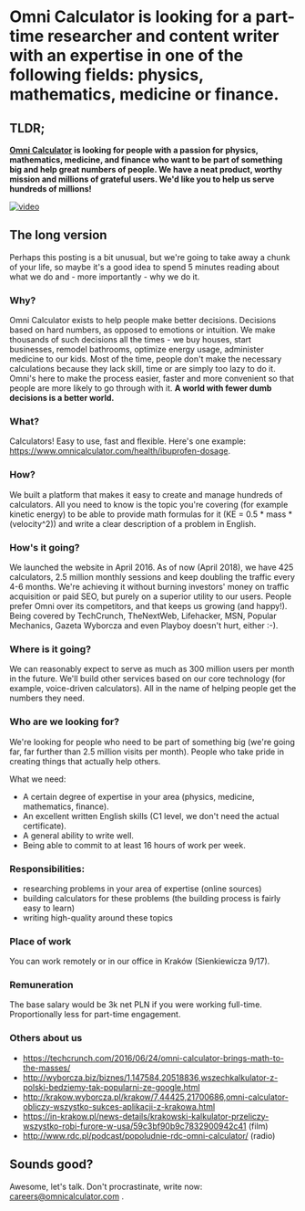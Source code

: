 # Omni Calculator is looking for a part-time **researcher and content writer** with an expertise in one of the following fields: **physics**, **mathematics**, **medicine** or **finance**.

## TLDR;

**[Omni Calculator](https://www.omnicalculator.com) is looking for people with a passion for physics, mathematics, medicine, and finance who want to be part of something big and help great numbers of people.  We have a neat product, worthy mission and millions of grateful users.  We'd like you to help us serve hundreds of millions!**

[![video](https://d33v4339jhl8k0.cloudfront.net/docs/assets/56672fa8c697914361554d94/images/579169c89033602936038327/file-30K2mFMYbz.png)](https://vimeo.com/266452745)

## The long version

Perhaps this posting is a bit unusual, but we're going to take away a chunk of your life, so maybe it's a good idea to spend 5 minutes reading about what we do and - more importantly - why we do it.

### Why?

Omni Calculator exists to help people make better decisions.  Decisions based on hard numbers, as opposed to emotions or intuition.  We make thousands of such decisions all the times - we buy houses, start businesses, remodel bathrooms, optimize energy usage, administer medicine to our kids. Most of the time, people don't make the necessary calculations because they lack skill, time or are simply too lazy to do it.  Omni's here to make the process easier, faster and more convenient so that people are more likely to go through with it.  **A world with fewer dumb decisions is a better world.**

### What?

Calculators!  Easy to use, fast and flexible.  Here's one example: https://www.omnicalculator.com/health/ibuprofen-dosage.

### How?

We built a platform that makes it easy to create and manage hundreds of calculators.  All you need to know is the topic you're covering (for example kinetic energy) to be able to provide math formulas for it (KE = 0.5 * mass * (velocity^2)) and write a clear description of a problem in English.

### How's it going?

We launched the website in April 2016.  As of now (April 2018), we have 425 calculators, 2.5 million monthly sessions and keep doubling the traffic every 4-6 months.  We're achieving it without burning investors' money on traffic acquisition or paid SEO, but purely on a superior utility to our users.  People prefer Omni over its competitors, and that keeps us growing (and happy!).  Being covered by TechCrunch, TheNextWeb, Lifehacker, MSN, Popular Mechanics, Gazeta Wyborcza and even Playboy doesn't hurt, either :-).

### Where is it going?

We can reasonably expect to serve as much as 300 million users per month in the future.  We'll build other services based on our core technology (for example, voice-driven calculators).  All in the name of helping people get the numbers they need.

### Who are we looking for?

We're looking for people who need to be part of something big (we're going far, far further than 2.5 million visits per month).  People who take pride in creating things that actually help others.

What we need:
 * A certain degree of expertise in your area (physics, medicine, mathematics, finance).
 * An excellent written English skills (C1 level, we don't need the actual certificate).
 * A general ability to write well.
 * Being able to commit to at least 16 hours of work per week.

### Responsibilities:
 * researching problems in your area of expertise (online sources)
 * building calculators for these problems (the building process is fairly easy to learn)
 * writing high-quality around these topics

### Place of work

You can work remotely or in our office in Kraków (Sienkiewicza 9/17).

### Remuneration

The base salary would be 3k net PLN if you were working full-time. Proportionally less for part-time engagement.  

### Others about us

* https://techcrunch.com/2016/06/24/omni-calculator-brings-math-to-the-masses/
* http://wyborcza.biz/biznes/1,147584,20518836,wszechkalkulator-z-polski-bedziemy-tak-popularni-ze-google.html 
* http://krakow.wyborcza.pl/krakow/7,44425,21700686,omni-calculator-obliczy-wszystko-sukces-aplikacji-z-krakowa.html
* https://in-krakow.pl/news-details/krakowski-kalkulator-przeliczy-wszystko-robi-furore-w-usa/59c3bf90b9c7832900942c41 (film)
* http://www.rdc.pl/podcast/popoludnie-rdc-omni-calculator/ (radio)

## Sounds good?


Awesome, let's talk.  Don't procrastinate, write now: careers@omnicalculator.com .


